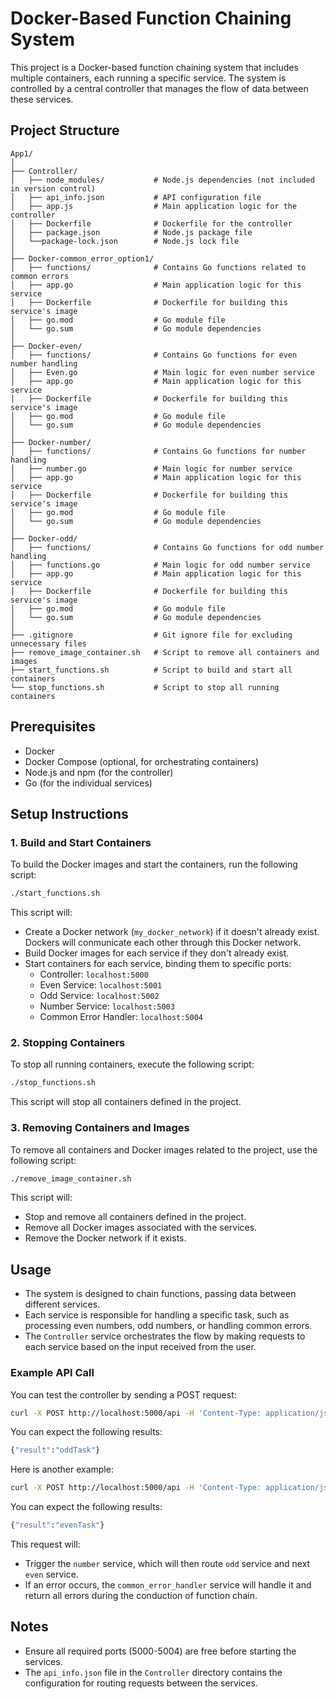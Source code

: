 # Docker-Based Function Chaining System

This project is a Docker-based function chaining system that includes multiple containers, each running a specific service. The system is controlled by a central controller that manages the flow of data between these services.

## Project Structure

```
App1/
│
├── Controller/
│   ├── node_modules/           # Node.js dependencies (not included in version control)
│   ├── api_info.json           # API configuration file
│   ├── app.js                  # Main application logic for the controller
│   ├── Dockerfile              # Dockerfile for the controller
│   ├── package.json            # Node.js package file
│   └──package-lock.json        # Node.js lock file
│
├── Docker-common_error_option1/
│   ├── functions/              # Contains Go functions related to common errors
│   ├── app.go                  # Main application logic for this service
│   ├── Dockerfile              # Dockerfile for building this service's image
│   ├── go.mod                  # Go module file
│   └── go.sum                  # Go module dependencies
│
├── Docker-even/
│   ├── functions/              # Contains Go functions for even number handling
│   ├── Even.go                 # Main logic for even number service
│   ├── app.go                  # Main application logic for this service
│   ├── Dockerfile              # Dockerfile for building this service's image
│   ├── go.mod                  # Go module file
│   └── go.sum                  # Go module dependencies
│
├── Docker-number/
│   ├── functions/              # Contains Go functions for number handling
│   ├── number.go               # Main logic for number service
│   ├── app.go                  # Main application logic for this service
│   ├── Dockerfile              # Dockerfile for building this service's image
│   ├── go.mod                  # Go module file
│   └── go.sum                  # Go module dependencies
│
├── Docker-odd/
│   ├── functions/              # Contains Go functions for odd number handling
│   ├── functions.go            # Main logic for odd number service
│   ├── app.go                  # Main application logic for this service
│   ├── Dockerfile              # Dockerfile for building this service's image
│   ├── go.mod                  # Go module file
│   └── go.sum                  # Go module dependencies
│
├── .gitignore                  # Git ignore file for excluding unnecessary files
├── remove_image_container.sh   # Script to remove all containers and images
├── start_functions.sh          # Script to build and start all containers
└── stop_functions.sh           # Script to stop all running containers
```

## Prerequisites

- Docker
- Docker Compose (optional, for orchestrating containers)
- Node.js and npm (for the controller)
- Go (for the individual services)

## Setup Instructions

### 1. Build and Start Containers

To build the Docker images and start the containers, run the following script:

```bash
./start_functions.sh
```

This script will:
- Create a Docker network (`my_docker_network`) if it doesn't already exist. Dockers will conmunicate each other through this Docker network.
- Build Docker images for each service if they don't already exist.
- Start containers for each service, binding them to specific ports:
  - Controller: `localhost:5000`
  - Even Service: `localhost:5001`
  - Odd Service: `localhost:5002`
  - Number Service: `localhost:5003`
  - Common Error Handler: `localhost:5004`

### 2. Stopping Containers

To stop all running containers, execute the following script:

```bash
./stop_functions.sh
```

This script will stop all containers defined in the project.

### 3. Removing Containers and Images

To remove all containers and Docker images related to the project, use the following script:

```bash
./remove_image_container.sh
```

This script will:
- Stop and remove all containers defined in the project.
- Remove all Docker images associated with the services.
- Remove the Docker network if it exists.

## Usage

- The system is designed to chain functions, passing data between different services.
- Each service is responsible for handling a specific task, such as processing even numbers, odd numbers, or handling common errors.
- The `Controller` service orchestrates the flow by making requests to each service based on the input received from the user.

### Example API Call

You can test the controller by sending a POST request:

```bash
curl -X POST http://localhost:5000/api -H 'Content-Type: application/json' -d '{"root":"{\"Number\":\"2123214\"}"}'
```

You can expect the following results:
```bash
{"result":"oddTask"}
```

Here is another example:

```bash
curl -X POST http://localhost:5000/api -H 'Content-Type: application/json' -d '{"root":"{\"Number\":\"2123215\"}"}'
```

You can expect the following results:
```bash
{"result":"evenTask"}
```

This request will:
- Trigger the `number` service, which will then route `odd` service and next `even` service.
- If an error occurs, the `common_error_handler` service will handle it and return all errors during the conduction of function chain.

## Notes

- Ensure all required ports (5000-5004) are free before starting the services.
- The `api_info.json` file in the `Controller` directory contains the configuration for routing requests between the services.
